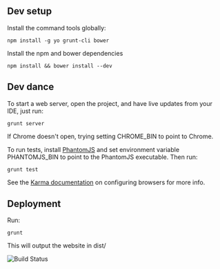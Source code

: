 Dev setup
---------

Install the command tools globally:

    npm install -g yo grunt-cli bower

Install the npm and bower dependencies

    npm install && bower install --dev

Dev dance
---------

To start a web server, open the project, and have live updates from your IDE, just run:

    grunt server

If Chrome doesn't open, trying setting CHROME_BIN to point to Chrome.

To run tests, install [PhantomJS](http://phantomjs.org/download.html) and set environment variable PHANTOMJS_BIN to point to the PhantomJS executable. Then run:

    grunt test

See the [Karma documentation](http://karma-runner.github.io/0.8/config/browsers.html) on configuring browsers for more info.

Deployment
----------

Run:

    grunt

This will output the website in dist/

  ![Build Status](https://travis-ci.org/3redronin/pointsy.png?branch=master)